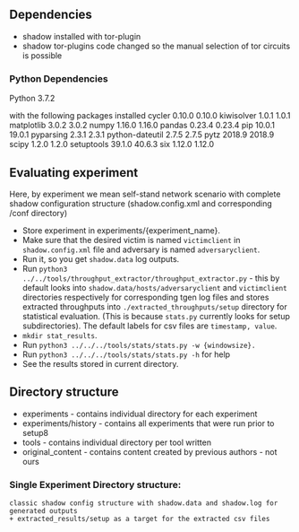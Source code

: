 ## Dependencies
* shadow installed with tor-plugin
* shadow tor-plugins code changed so the manual selection of tor circuits is possible

### Python Dependencies
Python          3.7.2

with the following packages installed 
cycler	        0.10.0	0.10.0
kiwisolver	    1.0.1	1.0.1
matplotlib	    3.0.2	3.0.2
numpy	        1.16.0	1.16.0
pandas	        0.23.4	0.23.4
pip	            10.0.1	19.0.1
pyparsing	    2.3.1	2.3.1
python-dateutil	2.7.5	2.7.5
pytz	        2018.9	2018.9
scipy	        1.2.0	1.2.0
setuptools	    39.1.0	40.6.3
six	            1.12.0	1.12.0

## Evaluating experiment
Here, by experiment we mean self-stand network scenario with complete shadow configuration structure (shadow.config.xml and corresponding /conf directory)
* Store experiment in experiments/{experiment_name}.
* Make sure that the desired victim is named `victimclient` in `shadow.config.xml` file and adversary is named `adversaryclient`. 
* Run it, so you get `shadow.data` log outputs.
* Run `python3 ../../tools/throughput_extractor/throughput_extractor.py` - this by default looks into `shadow.data/hosts/adversaryclient` and `victimclient` directories respectively for corresponding tgen log files and stores extracted throughputs into `./extracted_throughputs/setup` directory for statistical evaluation. (This is because `stats.py` currently looks for setup subdirectories). The default labels for csv files are `timestamp, value`.
* `mkdir stat_results`. 
* Run `python3 ../../../tools/stats/stats.py -w {windowsize}.`
* Run `python3 ../../../tools/stats/stats.py -h` for help
* See the results stored in current directory.

## Directory structure
* experiments - contains individual directory for each experiment
* experiments/history - contains all experiments that were run prior to setup8
* tools - contains individual directory per tool written
* original_content - contains content created by previous authors - not ours

### Single Experiment Directory structure:
	classic shadow config structure with shadow.data and shadow.log for generated outputs
	+ extracted_results/setup as a target for the extracted csv files
